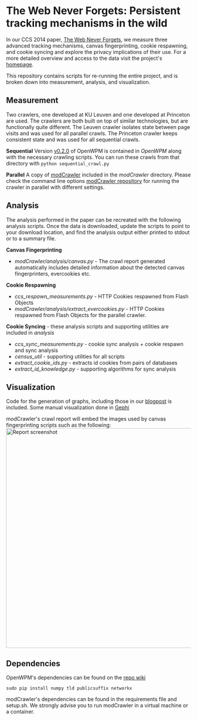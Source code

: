 The Web Never Forgets: Persistent tracking mechanisms in the wild
=================================================================

In our CCS 2014 paper, [The Web Never Forgets](https://securehomes.esat.kuleuven.be/~gacar/persistent/the_web_never_forgets.pdf), we measure three advanced tracking
mechanisms, canvas fingerprinting, cookie respawning, and cookie syncing and
explore the privacy implications of their use. For a more detailed overview and
access to the data visit the project's [homepage](https://securehomes.esat.kuleuven.be/~gacar/persistent/).

This repository contains scripts for re-running the entire project, and is
broken down into measurement, analysis, and visualization.

Measurement
-----------

Two crawlers, one developed at KU Leuven and one developed at Princeton are
used. The crawlers are both built on top of similar technologies, but are functionally
quite different. The Leuven crawler isolates state between page visits and was
used for all parallel crawls. The Princeton crawler keeps consistent state and
was used for all sequential crawls.

**Sequential**  Version [v0.2.0](https://github.com/citp/OpenWPM/releases) of
OpenWPM is contained in *OpenWPM* along with the necessary crawling scripts. 
You can run these crawls from that directory with `python sequential_crawl.py`

**Parallel** A copy of [modCrawler](https://github.com/fpdetective/modCrawler)
included in the *modCrawler* directory. Please check the command line options
[modCrawler repository](https://github.com/fpdetective/modCrawler) for running the 
crawler in parallel with different settings.

Analysis
--------
The analysis performed in the paper can be recreated with the following analysis
scripts. Once the data is downloaded, update the scripts to point to your download
location, and find the analysis output either printed to stdout or to a summary file.

**Canvas Fingerprinting** 
- *modCrawler/analysis/canvas.py* - The crawl report generated automatically includes
detailed information about the detected canvas fingerprinters,
evercookies etc.

**Cookie Respawning**
- *ccs_respawn_measurements.py* - HTTP Cookies respawned from Flash Objects
- *modCrawler/analysis/extract_evercookies.py* - HTTP Cookies respawned from
Flash Objects for the parallel crawler.

**Cookie Syncing** - these analysis scripts and supporting utilities are included 
in *analysis*
- *ccs_sync_measurements.py* - cookie sync analysis + cookie respawn and sync analysis
- *census_util* - supporting utilities for all scripts
- *extract_cookie_ids.py* - extracts id cookies from pairs of databases
- *extract_id_knowledge.py* - supporting algorithms for sync analysis



Visualization
-------------

Code for the generation of graphs, including those in our [blogpost](https://freedom-to-tinker.com/blog/englehardt/the-hidden-perils-of-cookie-syncing/)
is included. Some manual visualization done in [Gephi](https://gephi.github.io/)

modCrawler's crawl report will embed the images used by canvas fingerprinting scripts such as the following:
<img src="https://raw.githubusercontent.com/fpdetective/modCrawler/master/etc/report.png" width="600px" alt="Report screenshot" />

Dependencies
------------

OpenWPM's dependencies can be found on the [repo wiki](https://github.com/citp/OpenWPM/wiki/Setting-up-OpenWPM#manual-installation-and-dependencies)

    sudo pip install numpy tld publicsuffix networkx 

modCrawler's dependencies can be found in the requirements file and setup.sh. We strongly advise you to run modCrawler in a virtual machine or a container.
